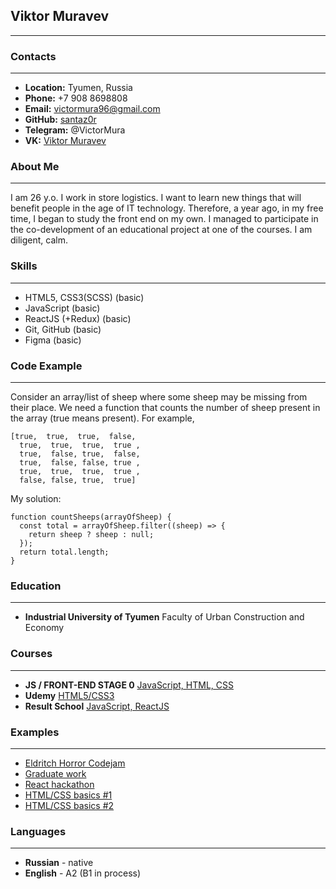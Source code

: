 ## Viktor Muravev

---

### Contacts

---

- **Location:** Tyumen, Russia
- **Phone:** +7 908 8698808
- **Email:** victormura96@gmail.com
- **GitHub:** [santaz0r](https://github.com/santaz0r "santaz0r")
- **Telegram:** @VictorMura
- **VK:** [Viktor Muravev](https://vk.com/victormur "Viktor Muravev")

### About Me

---

I am 26 y.o. I work in store logistics. I want to learn new things that will benefit people in the age of IT technology. Therefore, a year ago, in my free time, I began to study the front end on my own. I managed to participate in the co-development of an educational project at one of the courses. I am diligent, calm.

### Skills

---

- HTML5, CSS3(SCSS) (basic)
- JavaScript (basic)
- ReactJS (+Redux) (basic)
- Git, GitHub (basic)
- Figma (basic)

### Code Example

---

Consider an array/list of sheep where some sheep may be missing from their place. We need a function that counts the number of sheep present in the array (true means present).
For example,

```
[true,  true,  true,  false,
  true,  true,  true,  true ,
  true,  false, true,  false,
  true,  false, false, true ,
  true,  true,  true,  true ,
  false, false, true,  true]
```

My solution:

```
function countSheeps(arrayOfSheep) {
  const total = arrayOfSheep.filter((sheep) => {
    return sheep ? sheep : null;
  });
  return total.length;
}
```

### Education

---

- **Industrial University of Tyumen** Faculty of Urban Construction and Economy

### Courses

---

- **JS / FRONT-END STAGE 0**
  [JavaScript, HTML, CSS](https://rs.school/js-stage0/)
- **Udemy**
  [HTML5/CSS3](https://www.udemy.com/course/webdeveloper/)
- **Result School**
  [JavaScript, ReactJS](https://vladilen.ru/junior)

### Examples

---

- [Eldritch Horror Codejam](https://rolling-scopes-school.github.io/santaz0r-JSFEPRESCHOOL2022Q2/EldritchHorrorCodejam/ "Eldritch Horror Codejam")
- [Graduate work](https://github.com/santaz0r/diploma "Graduate work")
- [React hackathon](https://github.com/santaz0r/reacthackathon "React hackathon")
- [HTML/CSS basics #1](https://github.com/santaz0r/glopt "HTML/CSS #1")
- [HTML/CSS basics #2](https://github.com/santaz0r/uber "HTML/CSS #2")

### Languages

---

- **Russian** - native
- **English** - A2 (B1 in process)
